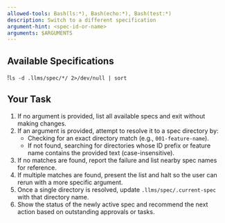 ```yaml
---
allowed-tools: Bash(ls:*), Bash(echo:*), Bash(test:*)
description: Switch to a different specification
argument-hint: <spec-id-or-name>
arguments: $ARGUMENTS
---
```


## Available Specifications

!`ls -d .llms/spec/*/ 2>/dev/null | sort`

## Your Task

1. If no argument is provided, list all available specs and exit without making changes.
2. If an argument is provided, attempt to resolve it to a spec directory by:
   - Checking for an exact directory match (e.g., `001-feature-name`).
   - If not found, searching for directories whose ID prefix or feature name contains the provided text (case-insensitive).
3. If no matches are found, report the failure and list nearby spec names for reference.
4. If multiple matches are found, present the list and halt so the user can rerun with a more specific argument.
5. Once a single directory is resolved, update `.llms/spec/.current-spec` with that directory name.
6. Show the status of the newly active spec and recommend the next action based on outstanding approvals or tasks.
